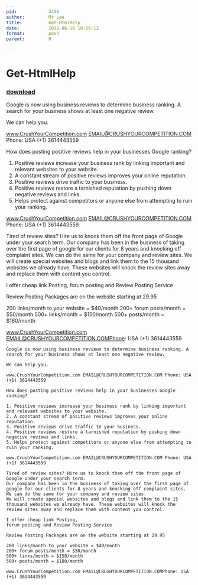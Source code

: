 ```yaml
---
pid:            3456
author:         Mr Lee
title:          Get-HtmlHelp
date:           2012-06-16 10:56:12
format:         posh
parent:         0

---
```


# Get-HtmlHelp

### [download](Scripts\3456.ps1)

Google is now using business reviews to determine business ranking. A search for your business shows at least one negative review.

We can help you.

www.CrushYourCompetition.com EMAIL@CRUSHYOURCOMPETITION.COM Phone: USA (+1) 3614443559

How does posting positive reviews help in your businesses Google ranking?

1. Positive reviews increase your business rank by linking important and relevant websites to your website.
2. A constant stream of positive reviews improves your online reputation.
3. Positive reviews drive traffic to your business.
4. Positive reviews restore a tarnished reputation by pushing down negative reviews and links.
5. Helps protect against competitors or anyone else from attempting to ruin your ranking.

www.CrushYourCompetition.com EMAIL@CRUSHYOURCOMPETITION.COM Phone: USA (+1) 3614443559

Tired of review sites? Hire us to knock them off the front page of Google under your search term.
Our company has been in the business of taking over the first page of google for our clients for 8 years and knocking off complaint sites. We can do the same for your company and review sites.
We will create special websites and blogs and link them to the 15 thousand websites we already have. These websites will knock the review sites away and replace them with content you control.

I offer cheap link Posting,
forum posting and Review Posting Service

Review Posting Packages are on the website starting at 29.95

200 links/month to your website = $40/month
200+ forum posts/month = $50/month
500+ links/month = $150/month
500+ posts/month = $180/month

www.CrushYourCompetition.com EMAIL@CRUSHYOURCOMPETITION.COMPhone: USA (+1) 3614443559

```posh
Google is now using business reviews to determine business ranking. A search for your business shows at least one negative review.

We can help you.

www.CrushYourCompetition.com EMAIL@CRUSHYOURCOMPETITION.COM Phone: USA (+1) 3614443559

How does posting positive reviews help in your businesses Google ranking?

1. Positive reviews increase your business rank by linking important and relevant websites to your website.
2. A constant stream of positive reviews improves your online reputation.
3. Positive reviews drive traffic to your business.
4. Positive reviews restore a tarnished reputation by pushing down negative reviews and links.
5. Helps protect against competitors or anyone else from attempting to ruin your ranking.

www.CrushYourCompetition.com EMAIL@CRUSHYOURCOMPETITION.COM Phone: USA (+1) 3614443559

Tired of review sites? Hire us to knock them off the front page of Google under your search term.
Our company has been in the business of taking over the first page of google for our clients for 8 years and knocking off complaint sites. We can do the same for your company and review sites.
We will create special websites and blogs and link them to the 15 thousand websites we already have. These websites will knock the review sites away and replace them with content you control.

I offer cheap link Posting,
forum posting and Review Posting Service

Review Posting Packages are on the website starting at 29.95

200 links/month to your website = $40/month
200+ forum posts/month = $50/month
500+ links/month = $150/month
500+ posts/month = $180/month

www.CrushYourCompetition.com EMAIL@CRUSHYOURCOMPETITION.COMPhone: USA (+1) 3614443559
```
